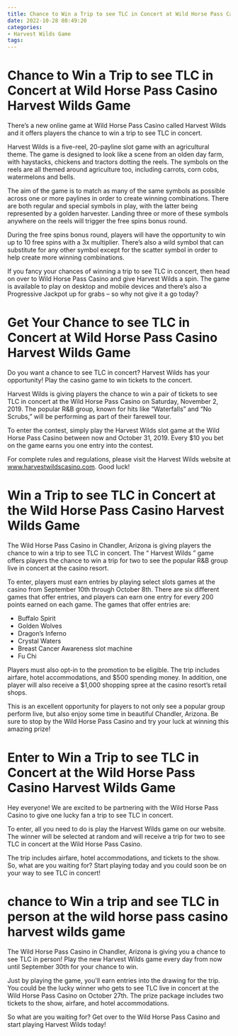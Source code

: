 ```yaml
---
title: Chance to Win a Trip to see TLC in Concert at Wild Horse Pass Casino Harvest Wilds Game
date: 2022-10-28 08:49:20
categories:
- Harvest Wilds Game
tags:
---
```



#  Chance to Win a Trip to see TLC in Concert at Wild Horse Pass Casino Harvest Wilds Game

There’s a new online game at Wild Horse Pass Casino called Harvest Wilds and it offers players the chance to win a trip to see TLC in concert.

Harvest Wilds is a five-reel, 20-payline slot game with an agricultural theme. The game is designed to look like a scene from an olden day farm, with haystacks, chickens and tractors dotting the reels. The symbols on the reels are all themed around agriculture too, including carrots, corn cobs, watermelons and bells.

The aim of the game is to match as many of the same symbols as possible across one or more paylines in order to create winning combinations. There are both regular and special symbols in play, with the latter being represented by a golden harvester. Landing three or more of these symbols anywhere on the reels will trigger the free spins bonus round.

During the free spins bonus round, players will have the opportunity to win up to 10 free spins with a 3x multiplier. There’s also a wild symbol that can substitute for any other symbol except for the scatter symbol in order to help create more winning combinations.

If you fancy your chances of winning a trip to see TLC in concert, then head on over to Wild Horse Pass Casino and give Harvest Wilds a spin. The game is available to play on desktop and mobile devices and there’s also a Progressive Jackpot up for grabs – so why not give it a go today?

#  Get Your Chance to see TLC in Concert at Wild Horse Pass Casino Harvest Wilds Game

Do you want a chance to see TLC in concert? Harvest Wilds has your opportunity! Play the casino game to win tickets to the concert.

Harvest Wilds is giving players the chance to win a pair of tickets to see TLC in concert at the Wild Horse Pass Casino on Saturday, November 2, 2019. The popular R&B group, known for hits like “Waterfalls” and “No Scrubs,” will be performing as part of their farewell tour.

To enter the contest, simply play the Harvest Wilds slot game at the Wild Horse Pass Casino between now and October 31, 2019. Every $10 you bet on the game earns you one entry into the contest.

For complete rules and regulations, please visit the Harvest Wilds website at www.harvestwildscasino.com. Good luck!

#  Win a Trip to see TLC in Concert at the Wild Horse Pass Casino Harvest Wilds Game 

The Wild Horse Pass Casino in Chandler, Arizona is giving players the chance to win a trip to see TLC in concert. The “ Harvest Wilds ” game offers players the chance to win a trip for two to see the popular R&B group live in concert at the casino resort.

To enter, players must earn entries by playing select slots games at the casino from September 10th through October 8th. There are six different games that offer entries, and players can earn one entry for every 200 points earned on each game. The games that offer entries are:

- Buffalo Spirit
- Golden Wolves
- Dragon’s Inferno
- Crystal Waters
- Breast Cancer Awareness slot machine 
- Fu Chi 

Players must also opt-in to the promotion to be eligible. The trip includes airfare, hotel accommodations, and $500 spending money. In addition, one player will also receive a $1,000 shopping spree at the casino resort’s retail shops. 

This is an excellent opportunity for players to not only see a popular group perform live, but also enjoy some time in beautiful Chandler, Arizona. Be sure to stop by the Wild Horse Pass Casino and try your luck at winning this amazing prize!

#  Enter to Win a Trip to see TLC in Concert at the Wild Horse Pass Casino Harvest Wilds Game 

Hey everyone! We are excited to be partnering with the Wild Horse Pass Casino to give one lucky fan a trip to see TLC in concert.

To enter, all you need to do is play the Harvest Wilds game on our website. The winner will be selected at random and will receive a trip for two to see TLC in concert at the Wild Horse Pass Casino.

The trip includes airfare, hotel accommodations, and tickets to the show. So, what are you waiting for? Start playing today and you could soon be on your way to see TLC in concert!

#  chance to Win a trip and see TLC in person at the wild horse pass casino harvest wilds game

The Wild Horse Pass Casino in Chandler, Arizona is giving you a chance to see TLC in person! Play the new Harvest Wilds game every day from now until September 30th for your chance to win.

Just by playing the game, you'll earn entries into the drawing for the trip. You could be the lucky winner who gets to see TLC live in concert at the Wild Horse Pass Casino on October 27th. The prize package includes two tickets to the show, airfare, and hotel accommodations.

So what are you waiting for? Get over to the Wild Horse Pass Casino and start playing Harvest Wilds today!